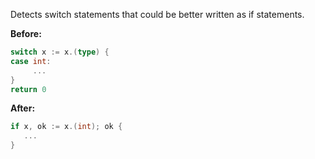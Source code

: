 Detects switch statements that could be better written as if statements.

**Before:**
```go
switch x := x.(type) {
case int:
     ...
}
return 0

```

**After:**
```go
if x, ok := x.(int); ok {
   ...
}
```
